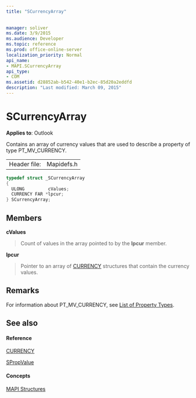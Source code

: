 ```yaml
---
title: "SCurrencyArray"
 
 
manager: soliver
ms.date: 3/9/2015
ms.audience: Developer
ms.topic: reference
ms.prod: office-online-server
localization_priority: Normal
api_name:
- MAPI.SCurrencyArray
api_type:
- COM
ms.assetid: d28852ab-b542-40e1-b2ec-85d20a2eddfd
description: "Last modified: March 09, 2015"
---
```


# SCurrencyArray

  
  
**Applies to**: Outlook 
  
Contains an array of currency values that are used to describe a property of type PT_MV_CURRENCY. 
  
|||
|:-----|:-----|
|Header file:  <br/> |Mapidefs.h  <br/> |
   
```cpp
typedef struct _SCurrencyArray
{
  ULONG         cValues;
  CURRENCY FAR *lpcur;
} SCurrencyArray;

```

## Members

 **cValues**
  
> Count of values in the array pointed to by the **lpcur** member. 
    
 **lpcur**
  
> Pointer to an array of [CURRENCY](currency.md) structures that contain the currency values. 
    
## Remarks

For information about PT_MV_CURRENCY, see [List of Property Types](property-types.md). 
  
## See also

#### Reference

[CURRENCY](currency.md)
  
[SPropValue](spropvalue.md)
#### Concepts

[MAPI Structures](mapi-structures.md)

